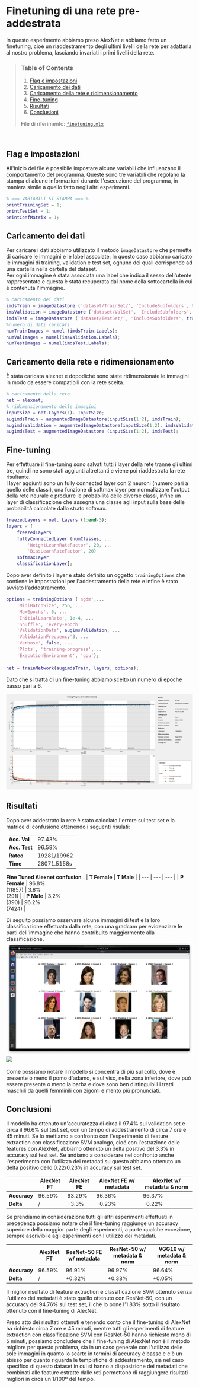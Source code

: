 # Finetuning di una rete pre-addestrata
In questo esperimento abbiamo preso AlexNet e abbiamo fatto un finetuning, cioé un riaddestramento degli ultimi livelli della rete per adattarla al nostro problema, lasciando invariati i primi livelli della rete.

>
> ### **Table of Contents**
>
>   1. [Flag e impostazioni](#flag-e-impostazioni)
>   1. [Caricamento dei dati](#caricamento-dei-dati)
>   1. [Caricamento della rete e ridimensionamento](#caricamento-della-rete-e-ridimensionamento)
>   1. [Fine-tuning](#fine-tuning)
>   1. [Risultati](#risultati)
>   1. [Conclusioni](#conclusioni)
>
> File di riferimento: [`finetuning.mlx`](../finetuning.mlx)
>

<br>

## **Flag e impostazioni**
All'inizio del file è possibile impostare alcune variabili che influenzano il comportamento del programma. Queste sono tre variabili che regolano la stampa di alcune informazioni durante l'esecuzione del programma, in maniera simile a quello fatto negli altri esperimenti.

```MATLAB
% === VARIABILI SI STAMPA === %
printTrainingSet = 1;
printTestSet = 1;
printConfMatrix = 1;
```

## **Caricamento dei dati**
Per caricare i dati abbiamo utilizzato il metodo `imageDatastore` che permette di caricare le immagini e le label associate. In questo caso abbiamo caricato le immagini di training, validation e test set, ognuno dei quali corrisponde ad una cartella nella cartella del dataset.  
Per ogni immagine è stata associata una label che indica il sesso dell'utente rappresentato e questa è stata recuperata dal nome della sottocartella in cui è contenuta l'immagine.

```MATLAB
% caricamento dei dati
imdsTrain = imageDatastore ('dataset/TrainSet/', 'IncludeSubfolders', true, 'LabelSource', 'foldernames');
imsValidation = imageDatastore ('dataset/ValSet', 'IncludeSubfolders', true, 'Labelsource', 'foldernames');
imdsTest = imageDatastore ('dataset/TestSet/', 'IncludeSubfolders', true, 'LabelSource', 'foldernames');
%numero di dati caricati
numTrainImages = numel (imdsTrain.Labels);
numValImages = numel(imsValidation.Labels);
numTestImages = numel(imdsTest.Labels);
```

## **Caricamento della rete e ridimensionamento**
È stata caricata alexnet e dopodiché sono state ridimensionate le immagini in modo da essere compatibili con la rete scelta.

```MATLAB
% caricamento della rete
net = alexnet;
% ridimensionamento delle immagini
inputSize = net.Layers(1). InputSize;
augimdsTrain = augmentedImageDatastore(inputSize(1:2), imdsTrain);
augimdsValidation = augmentedImageDatastore(inputSize(1:2), imdsValidation);
augimdsTest = augmentedImageDatastore (inputSize(1:2), imdsTest);
```

## **Fine-tuning**
Per effettuare il fine-tuning sono salvati tutti i layer della rete tranne gli ultimi tre, quindi ne sono stati aggiunti altrettanti e viene poi riaddestrata la rete risultante.  
I layer aggiunti sono un fully connected layer con 2 neuroni (numero pari a quello delle classi), una funzione di softmax layer per normalizzare l'output della rete neurale e produrre le probabilità delle diverse classi, infine un layer di classificazione che assegna una classe agli input sulla base delle probabilità calcolate dallo strato softmax.

```MATLAB
freezedLayers = net. Layers (1:end-3);
layers = [
    freezedLayers
    fullyConnectedLayer (numClasses, ...
        'WeightLearnRateFactor', 20, ...
        'BiasLearnRateFactor', 20)
    softmaxLayer
    classificationLayer];
```

Dopo aver definito i layer è stato definito un oggetto `trainingOptions` che contiene le impostazioni per l'addestramento della rete e infine è stato avviato l'addestramento.

```MATLAB
options = trainingOptions ('sgdm',...
    'MiniBatchSize', 256, ...
    'MaxEpochs', 6, ...
    'InitialLearnRate', 1e-4, ...
    'Shuffle', 'every-epoch'
    'ValidationData', augimsValidation, ...
    'ValidationFrequency'3, ...
    'Verbose', false, ...
    'Plots', 'training-progress',...
    'ExecutionEnvironment', 'gpu');

net = trainNetwork(augimdsTrain, layers, options);
```

Dato che si tratta di un fine-tuning abbiamo scelto un numero di epoche basso pari a 6.

![](../img/results/finetuning_alexnet.png)

## **Risultati**
Dopo aver addestrato la rete è stato calcolato l'errore sul test set e la matrice di confusione ottenendo i seguenti risulati:

|               |                 |
| -----------   | --------------- |
| **Acc. Val**  | 97.43%          |
| **Acc. Test** | 96.59%          |
| **Rateo**     | 19281/19962     |  
| **Time**      | 28071.5158s     |  

**Fine Tuned Alexnet confusion**
|               | **T Female**          |  **T Male**           |
| ---           | ---                   | ---                   |
| **P Female**  |  96.8% <br> (11857)   |  3.8% <br> (291)      |
| **P Male**    |  3.2% <br> (390)      |  96.2% <br> (7424)    |

Di seguito possiamo osservare alcune immagini di test e la loro classificazione effettuata dalla rete, con una gradcam per evidenziare le parti dell'immagine che hanno contribuito maggiormente alla classificazione.
![](../img/results/fineALEX_pred.png) ![](../img/results/fineALEX_grad.png)

Come possiamo notare il modello si concentra di più sul collo, dove è presente o meno il pomo d'adamo, e sul viso, nella zona inferiore, dove può essere presente o meno la barba e dove sono ben distinguibili i tratti maschili da quelli femminili con zigomi e mento più pronunciati.

## **Conclusioni**
Il modello ha ottenuto un'accuratezza di circa il 97.4% sul validation set e circa il 96.6% sul test set, con un tempo di addestramento di circa 7 ore e 45 minuti.
Se lo mettiamo a confronto con l'esperimento di feature extraction con classificazione SVM analogo, cioé con l'estrazione delle features con AlexNet, abbiamo ottenuto un delta positivo del 3.3% in accuracy sul test set. Se andiamo a considerare nel confronto anche l'esperimento con l'utilizzo dei metadati su questo abbiamo ottenuto un delta positivo dello 0.22/0.23% in accuracy sul test set.

|              | **AlexNet FT** | **AlexNet FE** | **AlexNet FE w/ metadata** | **AlexNet w/ metadata & norm** |
| -----------  | -------------  | -------------- | -------------------------- | ------------------------------ |
| **Accuracy** | 96.59%         | 93.29%         | 96.36%                     | 96.37%                         |
| **Delta**    | /              | -3.3%          | -0.23%                     | -0.22%                         |

Se prendiamo in considerazione tutti gli altri esperimenti effettuati in precedenza possiamo notare che il fine-tuning raggiunge un accuracy superiore della maggior parte degli esperimenti, a parte qualche eccezione, sempre ascrivibile agli esperimenti con l'utilizzo dei metadati.

|              | **AlexNet FT** | **ResNet-50 FE w/ metadata** | **ResNet-50 w/ metadata & norm** | **VGG16 w/ metadata & norm** |
| -----------  | -------------  | ---------------------------- | -------------------------------- | ---------------------------- |
| **Accuracy** | 96.59%         | 96.91%                       | 96.97%                           | 96.64%                       |
| **Delta**    | /              | +0.32%                       | +0.38%                           | +0.05%                       |

Il miglior risultato di feature extraction e classificazione SVM ottenuto senza l'utilizzo dei metadati è stato quello ottenuto con ResNet-50, con un accuracy del 94.76% sul test set, il che lo pone l'1.83% sotto il risultato ottenuto con il fine-tuning di AlexNet.

Preso atto dei risultati ottenuti e tenendo conto che il fine-tuning di AlexNet ha richiesto circa 7 ore e 45 minuti, mentre tutti gli esperimenti di feature extraction con classificazione SVM con ResNet-50 hanno richiesto meno di 5 minuti, possiamo concludere che il fine-tuning di AlexNet non è il metodo migliore per questo problema, sia in un caso generale con l'utilizzo delle sole immagini in quanto lo scarto in termini di accuracy è basso e c'è un abisso per quanto riguarda le tempistiche di addestramento, sia nel caso specifico di questo dataset in cui si hanno a disposizione dei metadati che combinati alle feature estratte dalle reti permettono di raggiungere risultati migliori in circa un 1/100º del tempo.
